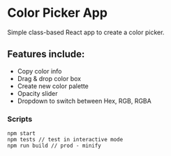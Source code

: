 # Color Picker App

Simple class-based React app to create a color picker.

## Features include:
- Copy color info
- Drag & drop color box
- Create new color palette
- Opacity slider
- Dropdown to switch between Hex, RGB, RGBA

### Scripts
```
npm start
npm tests // test in interactive mode
npm run build // prod - minify
```